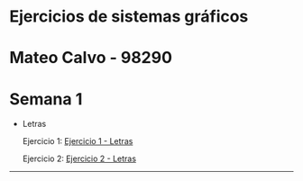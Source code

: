# Ejercicios de sistemas gráficos
# Mateo Calvo - 98290
# Semana 1
* Letras

  Ejercicio 1: <a href="semana_1/letras/ejercicio1.html" title="Ejercicio 1 - Letras">Ejercicio 1 - Letras</a>
  
  Ejercicio 2: <a href="semana_1/letras/ejercicio2.html" title="Ejercicio 2 - Letras">Ejercicio 2 - Letras</a>

---

